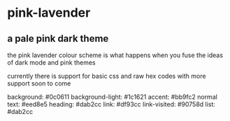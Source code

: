 # pink-lavender
## a pale pink dark theme
the pink lavender colour scheme is what happens when you fuse the ideas of dark mode and pink themes

currently there is support for basic css and raw hex codes with more support soon to come

background: #0c0611
background-light: #1c1621
accent: #bb9fc2
normal text: #eed8e5
heading: #dab2cc
link: #df93cc
link-visited: #90758d
list: #dab2cc
